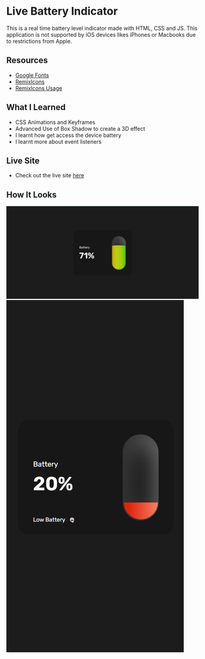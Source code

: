 # Live Battery Indicator
This is a real time battery level indicator made with HTML, CSS and JS. This application is not supported by iOS devices likes iPhones or Macbooks due to restrictions 
from Apple.

## Resources
* [Google Fonts](https://fonts.google.com/)
* [RemixIcons](https://remixicon.com/)
* [RemixIcons Usage](https://github.com/Remix-Design/remixicon#usage)

## What I Learned 
*  CSS Animations and Keyframes
*  Advanced Use of Box Shadow to create a 3D effect
*  I learnt how get access the device battery
*  I learnt more about event listeners

## Live Site
*  Check out the live site [here](https://live-battery-indicator.netlify.app/)

## How It Looks
![Screenshot](assets/screenshots/1.png)
![Screenshot](assets/screenshots/2.png)

